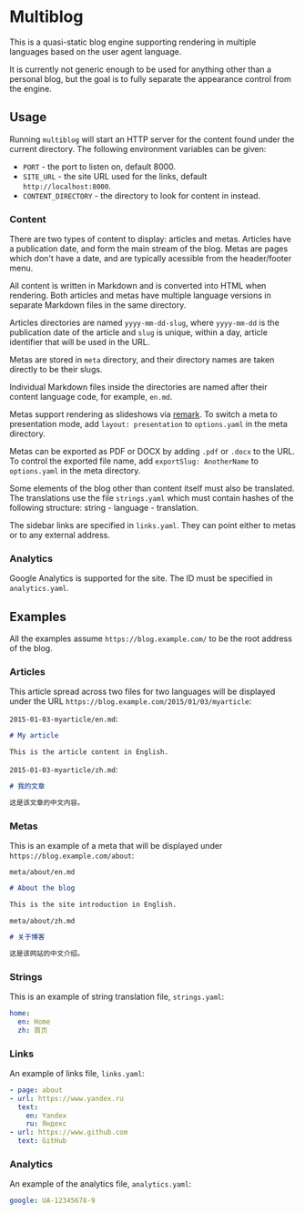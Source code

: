 Multiblog
=========

This is a quasi-static blog engine supporting rendering in multiple languages
based on the user agent language.

It is currently not generic enough to be used for anything other than a
personal blog, but the goal is to fully separate the appearance control from
the engine.

Usage
-----

Running `multiblog` will start an HTTP server for the content found under the
current directory. The following environment variables can be given:

- `PORT` - the port to listen on, default 8000.
- `SITE_URL` - the site URL used for the links, default `http://localhost:8000`.
- `CONTENT_DIRECTORY` - the directory to look for content in instead.

### Content

There are two types of content to display: articles and metas. Articles have a
publication date, and form the main stream of the blog. Metas are pages which
don't have a date, and are typically acessible from the header/footer menu.

All content is written in Markdown and is converted into HTML when rendering.
Both articles and metas have multiple language versions in separate Markdown
files in the same directory.

Articles directories are named `yyyy-mm-dd-slug`, where `yyyy-mm-dd` is the
publication date of the article and `slug` is unique, within a day, article
identifier that will be used in the URL.

Metas are stored in `meta` directory, and their directory names are taken
directly to be their slugs.

Individual Markdown files inside the directories are named after their content
language code, for example, `en.md`.

Metas support rendering as slideshows via [remark](https://remarkjs.com/). To
switch a meta to presentation mode, add `layout: presentation` to `options.yaml`
in the meta directory.

Metas can be exported as PDF or DOCX by adding `.pdf` or `.docx` to the URL. To
control the exported file name, add `exportSlug: AnotherName` to `options.yaml`
in the meta directory.

Some elements of the blog other than content itself must also be translated. The
translations use the file `strings.yaml` which must contain hashes of the
following structure: string - language - translation.

The sidebar links are specified in `links.yaml`. They can point either to metas
or to any external address.

### Analytics

Google Analytics is supported for the site. The ID must be specified in
`analytics.yaml`.

Examples
--------

All the examples assume `https://blog.example.com/` to be the root address of
the blog.

### Articles

This article spread across two files for two languages will be displayed under
the URL `https://blog.example.com/2015/01/03/myarticle`:

`2015-01-03-myarticle/en.md`:

```markdown
# My article

This is the article content in English.
```

`2015-01-03-myarticle/zh.md`:

```markdown
# 我的文章

这是该文章的中文内容。
```

### Metas

This is an example of a meta that will be displayed under
`https://blog.example.com/about`:

`meta/about/en.md`

```markdown
# About the blog

This is the site introduction in English.
```

`meta/about/zh.md`

```markdown
# 关于博客

这是该网站的中文介绍。
```

### Strings

This is an example of string translation file, `strings.yaml`:

```yaml
home:
  en: Home
  zh: 首页
```

### Links

An example of links file, `links.yaml`:

```yaml
- page: about
- url: https://www.yandex.ru
  text:
    en: Yandex
    ru: Яндекс
- url: https://www.github.com
  text: GitHub
```

### Analytics

An example of the analytics file, `analytics.yaml`:

```yaml
google: UA-12345678-9
```
